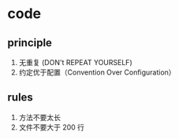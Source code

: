# code

## principle
1. 无重复 (DON't REPEAT YOURSELF)
2. 约定优于配置（Convention Over Configuration）

## rules
1. 方法不要太长
2. 文件不要大于 200 行